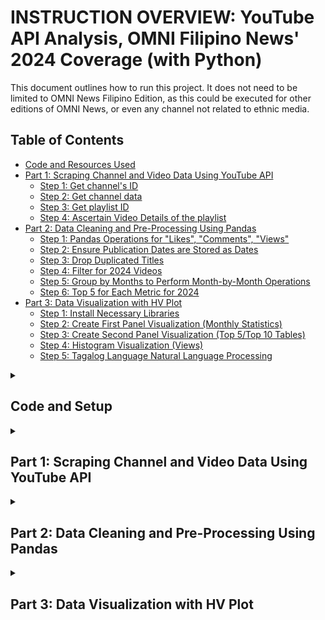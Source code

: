 # INSTRUCTION OVERVIEW: YouTube API Analysis, OMNI Filipino News' 2024 Coverage (with Python)

<P>This document outlines how to run this project. It does not need to be limited to OMNI News Filipino Edition, as this could be executed for other editions of OMNI News, or even any channel not related to ethnic media.</P>

## Table of Contents
* [Code and Resources Used](#code-and-resources-used)
* [Part 1: Scraping Channel and Video Data Using YouTube API](#part-1-scraping-channel-and-video-data-using-youtube-api)
  * [Step 1: Get channel's ID](#step-1-get-channels-id)
  * [Step 2: Get channel data](#step-2-get-channel-data)
  * [Step 3: Get playlist ID](#step-3-get-playlist-id)
  * [Step 4: Ascertain Video Details of the playlist](#step-4-ascertain-video-details-of-the-playlist)
* [Part 2: Data Cleaning and Pre-Processing Using Pandas](#part-2-data-cleaning-and-pre-processing-using-pandas)
  * [Step 1: Pandas Operations for "Likes", "Comments", "Views"](#step-1-pandas-operations-for-likes-comments-views)
  * [Step 2: Ensure Publication Dates are Stored as Dates](#step-2-ensure-publication-dates-are-stored-as-dates)
  * [Step 3: Drop Duplicated Titles](#step-3-drop-duplicated-titles)
  * [Step 4: Filter for 2024 Videos](#step-4-filter-for-2024-videos)
  * [Step 5: Group by Months to Perform Month-by-Month Operations](#step-5-group-by-months-to-perform-month-by-month-operations)
  * [Step 6: Top 5 for Each Metric for 2024](#step-6-top-5-for-each-metric-for-2024) 
* [Part 3: Data Visualization with HV Plot](#part-3-data-visualization-with-hv-plot)
  * [Step 1: Install Necessary Libraries](#step-1-install-necessary-libraries)
  * [Step 2: Create First Panel Visualization (Monthly Statistics)](#step-2-create-first-panel-visualization-monthly-statistics)
  * [Step 3: Create Second Panel Visualization (Top 5/Top 10 Tables)](#step-3-create-second-panel-visualization-top-5top-10-tables)
  * [Step 4: Histogram Visualization (Views)](#step-4-histogram-visualization-views)
  * [Step 5: Tagalog Language Natural Language Processing](#step-5-tagalog-language-natural-language-processing)

<details><summary><h2>Code and Setup</h2></summary> 
  <ul>
    <li><b>IDEs Used:</b> Google Colab, Jupyter Notebook</li>
    <li><b>Python Version:</b> 3.10.12</li>
    <li><b>Libraries and Packages:</b>
    <ul>
      <li><b>API Libraries: </b> YouTube (from pytube), googleapiclient.discovery, json, JSON (from IPython.display) </li>
      <li><b>Libraries for data manipulation and visualization: </b> pandas, datetime, numpy, hvplot, panel</li>
      <li><b>Libraries for natural language processing: </b> Image (from PIL), seaborn, matplotlib, WordCloud (from wordcloud), STOPWORDS (from wordcloud), ImageColorGeneratorplotly.express (from wordcloud)</li>
    </ul></li>
  </ul>

If you'd like to fork or run this locally:

```bash
git clone https://github.com/Francis-Calingo/YouTube-API-Analysis-OMNI-Filipino-News.git
cd YouTube-API-Analysis-OMNI-Filipino-News
```

To install Python requirements:
```bash
pip install -r requirements.txt
```

</details>

<details><summary><h2>Part 1: Scraping Channel and Video Data Using YouTube API</h2></summary> 

#### Step 1: Get channel's ID

<p>To get any channel's ID, you'll have to click "share channel" in the "About" section, then you will see a button that will say "copy channel ID".</p>

<img src="https://github.com/Francis-Calingo/YouTube-API-Analysis-OMNI-Filipino-News/blob/main/Figures/Figure1.1.png"/>

<p>After copying it, paste it in your notebook and set is as a variable for convenience.</p>

```python
# Get channel id of OMNI Television's YouTube channel
channel_ids=['UC_8NvxZFBoG5vtco9_TvYfw',]
```

#### Step 2: Get channel data

<p>Use the following two codes in sequential order in order to scrape the channel's data using the channel ID. Much of the code snippets are actually found in the YouTube API website (https://developers.google.com/youtube/v3/docs/channels/list):</p>

```python
# Most of the code can be found from https://developers.google.com/youtube/v3/docs/channels/list

api_service_name = "youtube"
api_version = "v3"

# Get credentials and create an API client
youtube = googleapiclient.discovery.build(
        api_service_name, api_version, developerKey=api_key)

request = youtube.channelSections().list(
        part="snippet,contentDetails",
        channelId=','.join(channel_ids)
    )
response = request.execute()

response=json.dumps(response)
json.loads(response)
```
```python
# Code to scrape channel statistics and display them as pandas dataframe
def get_channel_stats(youtube, channel_ids):
    all_data = []
    request = youtube.channels().list(
        part="snippet,contentDetails,statistics",
        id=','.join(channel_ids)
    )
    response=request.execute()

    #loop through items
    for item in response['items']:
        data = {'channelName': item['snippet']['title'],
                'subscribers': item['statistics']['subscriberCount'],
                'views': item['statistics']['viewCount'],
                'totalVideos': item['statistics']['videoCount'],
                'playlistId': item['contentDetails']['relatedPlaylists']['uploads']
                }

        all_data.append(data)

    return pd.DataFrame(all_data)
     
```

<p>We now have our channel data:</p>

<img src="https://github.com/Francis-Calingo/YouTube-API-Analysis-OMNI-Filipino-News/blob/main/Figures/Figure1.2.png"/>

#### Step 3: Get playlist ID

<p>To get the playlist ID, go to the playlist of interest, click "share", and you will see its url. The ID is located in the url, after "list=": </p>

<img src="https://github.com/Francis-Calingo/YouTube-API-Analysis-OMNI-Filipino-News/blob/main/Figures/Figure1.3.png"/>

<p>Then use the following code snippet (taken from https://developers.google.com/youtube/v3/docs/playlists/list):</p>

```python
# Now, using code from https://developers.google.com/youtube/v3/docs/playlists/list,
# scrape data from OMNI Television's Filipino News playlist
# We only need the request and response portion

request = youtube.playlists().list(
        part="snippet,contentDetails",
        id="PLpYhyoAjmlDhnInWbukk9LAiqwRob6DGE" # playlist ID
    )
response = request.execute()
print(response)
```

#### Step 4: Ascertain Video Details of the playlist

<p>First, set the playlist ID as a variable for convenience:</p>

```python
playlist_id='PLpYhyoAjmlDhnInWbukk9LAiqwRob6DGE'
```

<p>Then use the following code snippet that partially draws from this webpage (https://developers.google.com/youtube/v3/docs/videos/list): </p>

```python
# Create a function to scrape video ids of all videos in the playlist
# Use parts of the code from https://developers.google.com/youtube/v3/docs/videos/list
# and embed in the function
# We only need the request and response portion
def get_video_ids(youtube, playlist_id):

    video_ids = []
    request = youtube.playlistItems().list(
        part="snippet,contentDetails",
        playlistId=playlist_id,
        maxResults = 50 # The set maximum is 50, but we want all of the videos
    )
    response = request.execute()

    for item in response['items']:
        video_ids.append(item['contentDetails']['videoId'])

    # To get around the 50-item limitation, we will need to insert the following
    # for loop in between this function
    # Use the same code as above
    ##################################################################################

    next_page_token = response.get('nextPageToken')
    while next_page_token is not None:
      request=youtube.playlistItems().list(
        part="snippet,contentDetails",
        playlistId=playlist_id,
        maxResults = 50,
        pageToken=next_page_token
      )
      response = request.execute()

      for item in response['items']:
        video_ids.append(item['contentDetails']['videoId'])

      next_page_token = response.get('nextPageToken')

    # This loop essentially retieves data for the next 50 results (i.e., videos),
    # and iterates until the function has wnet through the entire playlist
    ##################################################################################

    return video_ids
```

<p>To check if the function works, check if the total number of entries ("length") matches the total number of videos uploaded, which it indeed does (as of the completion date of this project): </p>

```python
video_ids=get_video_ids(youtube, playlist_id)
len(video_ids) # Check if the length matches the number of videos in the playlist
```

<p>Now we can use this code snippet to get video statistics, partially drawing upon this webpage (https://developers.google.com/youtube/v3/docs/videos/list): </p>

```python
# Now we can get the statistics of each video in the playlist
# Use code from https://developers.google.com/youtube/v3/docs/videos/list
# We only need the request and response portion

def get_video_details(youtube, video_ids):
  all_video_info = []

  # Loop through video_ids in chunks of 50
  for i in range(0, len(video_ids), 50):
    request = youtube.videos().list(
        part="snippet,contentDetails,statistics",
        id=','.join(video_ids[i:i+50])
    )
    response = request.execute()
  # Get stats
    for video in response['items']:
        stats_to_keep = {'snippet': ['channelTitle', 'title', 'description', 'tags', 'publishedAt'],
                        'statistics': ['viewCount', 'likeCount', 'favouriteCount', 'commentCount'],
                        'contentDetails': ['duration', 'definition', 'caption']
                        }
        video_info = {}
        video_info['video_id'] = video['id']

        for k in stats_to_keep.keys():
            for v in stats_to_keep[k]:
                try:
                    video_info[v] = video[k][v]
                except:
                    video_info[v] = None # This is to account for any null values
        all_video_info.append(video_info)

  # Moved return statement outside the loop to return the complete DataFrame
  return pd.DataFrame(all_video_info)
```

<p>The result: </p>

```python
video_df=get_video_details(youtube, video_ids)
video_df
# For some reason, a video from OMNI News Mandarin was included in the playlist, perhaps by mistake, disregard
```
<img src="https://github.com/Francis-Calingo/YouTube-API-Analysis-OMNI-Filipino-News/blob/main/Figures/Figure1.4.png"/>

</details>

<details><summary><h2>Part 2: Data Cleaning and Pre-Processing Using Pandas</h2></summary> 

#### Step 1: Pandas Operations for "Likes", "Comments", "Views"

<p>The three mentioned variables constitute a video's engagement. We perform a check to ensure that there are no null values, as that could cause issues.</p>

<p>Then, we convert those three columns into "numeric" columns, as in the dataframe, even though the counts obviously represent numerical values, it is currently stored as "strings" (or, treated as "words").</p>

#### Step 2: Ensure Publication Dates are Stored as Dates

<p>In a similar vein, we want the dates to be stored as dates, not as strings. Therefore, this pandas operation was executed to convert their datatype:</p>

```python
# Convert "publishedAt" string column to datetime format
PublishDate=video_df['publishedAt']
PublishDate_String = pd.to_datetime(video_df['publishedAt'])
PublishDate_Formatted = PublishDate_String.dt.strftime('%Y-%m-%d')
PublishDate_Formatted
```

<p>The column can then be added to the dataframe.</p>

#### Step 3: Drop Duplicated Titles

<p>Duplicated entries in the "title" column represents duplicate uploads and are not useful for this analysis. Check for any duplicates in that columns, then drop their associated rows.</p>

#### Step 4: Filter for 2024 Videos

<p>Use this code snippet to filter for videos uploaded in the calendar year 2024:</p>

```python
# Create new dataframe, to filter for videos from 2024, and for columns for analysis
New_df=video_df[['title', 'Publication Date', 'viewCount', 'likeCount', 'commentCount']]
New_df=New_df[(New_df['Publication Date'] > '2023-12-31') & (New_df['Publication Date'] < '2025-01-01')]
New_df['Publication Date'] = pd.to_datetime(New_df['Publication Date'])
New_df['Month'] = New_df['Publication Date'].dt.strftime('%B')
New_df.set_index('Month')
New_df
```

<img src="https://github.com/Francis-Calingo/YouTube-API-Analysis-OMNI-Filipino-News/blob/main/Figures/Figure2.1.png"/>

#### Step 5: Group by Months to Perform Month-by-Month Operations

<p>Use this code snippet to perform a groupby operation on the dataframe by month:</p>

```python
# Group by months
New_df = New_df.set_index(pd.to_datetime(New_df['Publication Date']))
grouped_df = New_df.groupby(pd.Grouper(freq='M'))
grouped_df
```

<p>Then we can find the monthly sum of each metric:</p>

```python
# Monthly sum of each metric
grouped_df[['viewCount', 'likeCount', 'commentCount']].sum()
Sum_df=pd.DataFrame(grouped_df[['viewCount', 'likeCount', 'commentCount']].sum())
Sum_df['Month'] = Sum_df.index.strftime('%B')
Sum_df.set_index('Month')

<p>The monthly average for each metric:</p>

```python
# Monthly average of each metric

grouped_df[['viewCount', 'likeCount', 'commentCount']].mean()
Mean_df=pd.DataFrame(grouped_df[['viewCount', 'likeCount', 'commentCount']].mean())
Mean_df['Month'] = Size_df.index.strftime('%B')
Mean_df.set_index('Month')
```

<img src="https://github.com/Francis-Calingo/YouTube-API-Analysis-OMNI-Filipino-News/blob/main/Figures/Figure2.2.png"/>

<p>A similar operation can be executed for total uploads:</p>

```python
# Total number of video uploads by month

grouped_df.size()
Size_df=pd.DataFrame(grouped_df.size())
Size_df.rename(columns={0: 'Number of Uploads'}, inplace=True)
Size_df['Month'] = Size_df.index.strftime('%B')
Size_df.set_index('Month')
```

<img src="https://github.com/Francis-Calingo/YouTube-API-Analysis-OMNI-Filipino-News/blob/main/Figures/Figure2.3.png"/>

<p>An extra operation for further analysis:</p>

```python
# Monthly per-video count

PerVid_df=pd.DataFrame([Sum_df['Month'], Sum_df['viewCount']/Size_df['Number of Uploads'],
                        Sum_df['likeCount']/Size_df['Number of Uploads'],
                        Sum_df['commentCount']/Size_df['Number of Uploads']]).transpose()
PerVid_df.columns=['Month', 'Views/Upload', 'Likes/Upload', 'Comments/Upload']
PerVid_df['Month'] = Size_df.index.strftime('%B')
PerVid_df.set_index('Month')
```

<img src="https://github.com/Francis-Calingo/YouTube-API-Analysis-OMNI-Filipino-News/blob/main/Figures/Figure2.4.png"/>

#### Step 6: Top 5 for Each Metric for 2024

<p>Here is the code snippet for ascertaining the 5 most viewed videos of 2024, with English translation:</p>

```python
# 5 most viewed videos of 2024

Top5View_df=New_df[['title', 'viewCount']].nlargest(5, 'viewCount')
Top5View_df

# Translate titles to English
EnglishView=['Pinoy Super Visa holder passes away after suffering a stroke on a flight going to Canada',
             'Warning for temporary residents crossing the land border for processing in Canada',
             'Tourist hospitalized in Canada appeals for community help',
             'Beloved Pinoy nanny that a family has been looking for for a long time has been found',
             'Many immigrants are having difficulty paying bills']
Top5View_df['English Title']=EnglishView
Top5View_df
```

<img src="https://github.com/Francis-Calingo/YouTube-API-Analysis-OMNI-Filipino-News/blob/main/Figures/Figure2.5.png"/>

<p>You can use similar snippets for ascertaining the 5 most liked and 5 most commented videos, respectively. Just ensure to change the variables and column assignment:</p>

<img src="https://github.com/Francis-Calingo/YouTube-API-Analysis-OMNI-Filipino-News/blob/main/Figures/Figure2.6.png"/>


<p>For fun, here are the most viewed videos for each month:</p>

```python
# Most viewed video by month

MostView_df = grouped_df.apply(lambda x: x[['title', 'viewCount']].nlargest(1, 'viewCount'))
MostView_df
```

<img src="https://github.com/Francis-Calingo/YouTube-API-Analysis-OMNI-Filipino-News/blob/main/Figures/Figure2.7.png"/>

</details>

<details><summary><h2>Part 3: Data Visualization with HV Plot</h2></summary> 

#### Step 1: Install Necessary Libraries

<p>hvplot and jupyter_bokeh will be used for interactivity. Import panel.</p>

<p>For generating a wordcloud, PIL and wordCloud will be used (specifically Image, and WordCloud, STOPWORDS, ImageColorGenerator)</p>

#### Step 2: Create First Panel Visualization (Monthly Statistics)

<p>Use the following snippet to generate an hv bar plot for total uploads per month:</p>

```python
## Panel 1: Monthly distribution of views, likes, comments, and uploads

# Change the column name from '0' to 'size'

Size_df['Month'] = Size_df.index.strftime('%B')
Size_df.set_index('Month')


fig1=Size_df.hvplot.bar(x='Month', y='Number of Uploads')
fig1.opts(title='Number of Video Uploads per Month', yformatter=formatter)
```
<p>Similarly, generate similar plots for monthly total likes, views, and comments, as well as their averages:</p>

```python
fig2=Sum_df.hvplot.bar(x='Month', y='viewCount')
fig2.opts(title='Total Views per Month',yformatter=formatter)

fig3=Sum_df.hvplot.bar(x='Month', y='likeCount')
fig3.opts(title='Total Likes per Month',yformatter=formatter)

fig4=Sum_df.hvplot.bar(x='Month', y='commentCount')
fig4.opts(title='Total Comments per Month',yformatter=formatter)
```
```python
fig2=Sum_df.hvplot.bar(x='Month', y='viewCount')
fig2.opts(title='Total Views per Month',yformatter=formatter)

fig3=Sum_df.hvplot.bar(x='Month', y='likeCount')
fig3.opts(title='Total Likes per Month',yformatter=formatter)

fig4=Sum_df.hvplot.bar(x='Month', y='commentCount')
fig4.opts(title='Total Comments per Month',yformatter=formatter)
```

<p>This is now where the panel library shines, because it amalgamates all of these plots into one interactive panel:</p>

```python
# Amalgamate bar plots
bars=pn.Tabs(("Uploads Per Month",fig1), ("Total Views Per Month",fig2),
            ("Total Likes Per Month", fig3), ("Total Comments Per Month",fig4),
            ("Avg Views Per Month",fig5), ("Avg Likes Per Month",fig6),
             ("Avg Comments Per Month", fig7))
bars
```

<img src="https://github.com/Francis-Calingo/YouTube-API-Analysis-OMNI-Filipino-News/blob/main/Figures/Figure3.1.png"/>


#### Step 3: Create Second Panel Visualization (Top 5/Top 10 Tables)

<p>In a similar vein, we can get the top 5/top 10 tables, and amalgamate them into one interactive panel:</p>

```python
## Panel 2: Tables of most viewed, liked, and commented videos

t1=Top5View_df.drop('title', axis=1)
t1.name='Top 5 Most Viewed Videos of 2024'
t2=Top5Like_df.drop('title', axis=1)
t2.name='Top 5 Most Liked Videos of 2024'
t3=Top5Comment_df.drop('title', axis=1)
t3.name='Top 5 Most Commented Videos of 2024'
t4=MostView_df.drop('title', axis=1)
t4.name='Most Viewed Videos of 2024 by Month'


tabs = pn.Tabs(t1, t2, t3,t4)
tabs
```

<img src="https://github.com/Francis-Calingo/YouTube-API-Analysis-OMNI-Filipino-News/blob/main/Figures/Figure3.2.png"/>


#### Step 4: Histogram Visualization (Views)

```python
## Panel 3: Distribution of Views

View_df=New_df[['viewCount']]
HistPlot=View_df.hvplot.hist(bins=10, title='Distribution of Views')
HistPlot.opts(xformatter=formatter)
HistPlot
```

<img src="https://github.com/Francis-Calingo/YouTube-API-Analysis-OMNI-Filipino-News/blob/main/Figures/Figure3.3.png"/>


#### Step 5: Tagalog Language Natural Language Processing

<p>Generate a wordcloud to visualize the most commonly used words in the video titles:</p>

```python
## Panel 4: Tagalog Language NLP
text=New_df['title'].str.cat(sep=' ')

# Create and generate a word cloud image:
wordcloud = WordCloud().generate(text)

# Display the generated image:
plt.imshow(wordcloud, interpolation='bilinear')
plt.axis("off")
plt.show()
```

<img src="https://github.com/Francis-Calingo/YouTube-API-Analysis-OMNI-Filipino-News/blob/main/Figures/Figure3.4.png"/>


<p>There are many words that are not useful to this analysis such as "OMNI". Geographic names such as cities, common Tagalog words such as "ang" ("the") are also not useful.</p>

<p>Use STOPWORDS to exclude certain words that are not useful to the analysis such as the ones that fall under either of the three categories. Then, generate a new wordcloud.</p>

```python
# Set stopwords to exclude geographic places, OMNI, words relating to "Filipino","Pinoy", and "Canadian",
# and the most common Tagalog words such as "ang" ("the")
stopwords = set(STOPWORDS)
stopwords.update(["OMNI News", "Filipino", "News", "Canada","Canadian", "Pilipino",
                  "Pinoy", "Philippines", "sa", "hindi","Pilipina", "ni", "nang", "para","parang", "OMNI", "sa mga",
                  "ang", "mga", "yung", "ng","may", "Pinay","na","isang","ngayong","ngayon",
                  "bilang","ilang","bagong","dating","Pilipinas","Canadians","BC",
                  "Alberta", "Saskatchewan","Manitoba","Ontario","Vancouver","Toronto","mag",
                  "Filipina","maging","mula","Philippine","dahil","Surrey","Calgary"])

# Generate a word cloud image
wordcloud = WordCloud(stopwords=stopwords, background_color="white").generate(text)

# Display the generated image:
plt.imshow(wordcloud, interpolation='bilinear')
plt.axis("off")
plt.show()
```

<img src="https://github.com/Francis-Calingo/YouTube-API-Analysis-OMNI-Filipino-News/blob/main/Figures/Figure3.5.png"/>


</details>
